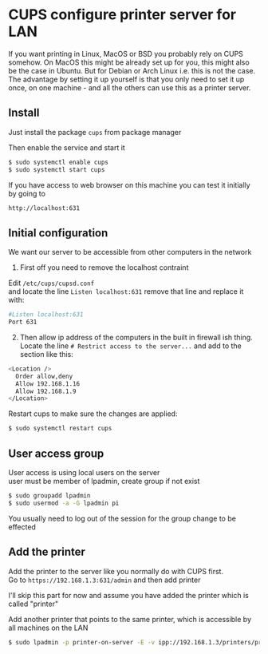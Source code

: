 # CUPS configure printer server for LAN

If you want printing in Linux, MacOS or BSD you probably rely on CUPS somehow. On MacOS this might be already set up for you, this might also be the case in Ubuntu. But for Debian or Arch Linux i.e. this is not the case.  
The advantage by setting it up yourself is that you only need to set it up once, on one machine - and all the others can use this as a printer server.

## Install
Just install the package `cups` from package manager

Then enable the service and start it
```sh
$ sudo systemctl enable cups
$ sudo systemctl start cups
```
If you have access to web browser on this machine you can test it initially by going to
```bash
http://localhost:631
```

## Initial configuration
We want our server to be accessible from other computers in the network  

1. First off you need to remove the localhost contraint

Edit `/etc/cups/cupsd.conf`  
and locate the line `Listen localhost:631` remove that line and replace it with:
```bash
#Listen localhost:631
Port 631
```

2. Then allow ip address of the computers in the built in firewall ish thing.  
Locate the line `# Restrict access to the server...` and add to the section like this:
```bash
<Location />
  Order allow,deny
  Allow 192.168.1.16
  Allow 192.168.1.9
</Location>
```
Restart cups to make sure the changes are applied:
```sh
$ sudo systemctl restart cups
```
## User access group
User access is using local users on the server  
user must be member of lpadmin, create group if not exist
```sh
$ sudo groupadd lpadmin
$ sudo usermod -a -G lpadmin pi
```
You usually need to log out of the session for the group change to be effected

## Add the printer
Add the printer to the server like you normally do with CUPS first.  
Go to `https://192.168.1.3:631/admin` and then add printer

I'll skip this part for now and assume you have added the printer which is called "printer"

Add another printer that points to the same printer, which is accessible by all machines on the LAN
```sh
$ sudo lpadmin -p printer-on-server -E -v ipp://192.168.1.3/printers/printer -m everywhere
```
